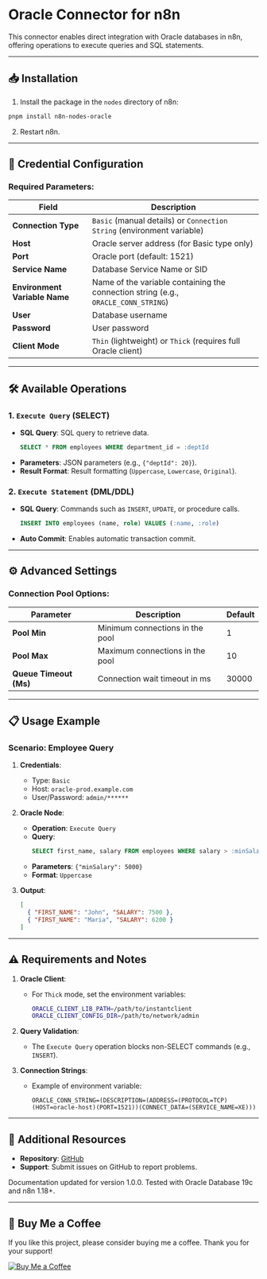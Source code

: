 # Oracle Connector for n8n

This connector enables direct integration with Oracle databases in n8n, offering operations to execute queries and SQL statements.

---

## 📥 Installation

1. Install the package in the `nodes` directory of n8n:
```bash
pnpm install n8n-nodes-oracle
```
2. Restart n8n.

---

## 🔑 Credential Configuration

### Required Parameters:

| Field                             | Description                                                                |
|----------------------------------|----------------------------------------------------------------------------|
| **Connection Type**              | `Basic` (manual details) or `Connection String` (environment variable)     |
| **Host**                         | Oracle server address (for Basic type only)                                |
| **Port**                         | Oracle port (default: 1521)                                                |
| **Service Name**                 | Database Service Name or SID                                               |
| **Environment Variable Name**    | Name of the variable containing the connection string (e.g., `ORACLE_CONN_STRING`) |
| **User**                         | Database username                                                          |
| **Password**                     | User password                                                              |
| **Client Mode**                  | `Thin` (lightweight) or `Thick` (requires full Oracle client)             |

---

## 🛠 Available Operations

### 1. `Execute Query` (SELECT)
- **SQL Query**: SQL query to retrieve data.
  ```sql
  SELECT * FROM employees WHERE department_id = :deptId
  ```
- **Parameters**: JSON parameters (e.g., `{"deptId": 20}`).
- **Result Format**: Result formatting (`Uppercase`, `Lowercase`, `Original`).

### 2. `Execute Statement` (DML/DDL)
- **SQL Query**: Commands such as `INSERT`, `UPDATE`, or procedure calls.
  ```sql
  INSERT INTO employees (name, role) VALUES (:name, :role)
  ```
- **Auto Commit**: Enables automatic transaction commit.

---

## ⚙️ Advanced Settings

### Connection Pool Options:

| Parameter              | Description                          | Default |
|------------------------|--------------------------------------|---------|
| **Pool Min**           | Minimum connections in the pool      | 1       |
| **Pool Max**           | Maximum connections in the pool      | 10      |
| **Queue Timeout (Ms)** | Connection wait timeout in ms        | 30000   |

---

## 📋 Usage Example

### Scenario: Employee Query

1. **Credentials**:  
   - Type: `Basic`  
   - Host: `oracle-prod.example.com`  
   - User/Password: `admin/******`

2. **Oracle Node**:
   - **Operation**: `Execute Query`  
   - **Query**:
     ```sql
     SELECT first_name, salary FROM employees WHERE salary > :minSalary
     ```
   - **Parameters**: `{"minSalary": 5000}`  
   - **Format**: `Uppercase`

3. **Output**:
   ```json
   [
     { "FIRST_NAME": "John", "SALARY": 7500 },
     { "FIRST_NAME": "Maria", "SALARY": 6200 }
   ]
   ```

---

## ⚠️ Requirements and Notes

1. **Oracle Client**:  
   - For `Thick` mode, set the environment variables:
     ```bash
     ORACLE_CLIENT_LIB_PATH=/path/to/instantclient
     ORACLE_CLIENT_CONFIG_DIR=/path/to/network/admin
     ```

2. **Query Validation**:  
   - The `Execute Query` operation blocks non-SELECT commands (e.g., `INSERT`).

3. **Connection Strings**:  
   - Example of environment variable:
     ```
     ORACLE_CONN_STRING=(DESCRIPTION=(ADDRESS=(PROTOCOL=TCP)(HOST=oracle-host)(PORT=1521))(CONNECT_DATA=(SERVICE_NAME=XE)))
     ```

---

## 🔄 Additional Resources

- **Repository**: [GitHub](https://github.com/rempel/n8n-oracle-connector)  
- **Support**: Submit issues on GitHub to report problems.  

Documentation updated for version 1.0.0. Tested with Oracle Database 19c and n8n 1.18+.

---

## 💸 Buy Me a Coffee

If you like this project, please consider buying me a coffee. Thank you for your support!

[![Buy Me a Coffee](https://cdn.buymeacoffee.com/buttons/v2/default-yellow.png)](https://www.buymeacoffee.com/rempel)
